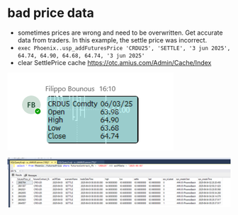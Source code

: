 # bad price data

- sometimes prices are wrong and need to be overwritten. Get accurate data from traders. In this example, the settle price was incorrect.
- `exec Phoenix..usp_addFuturesPrice 'CRDU25', 'SETTLE', '3 jun 2025', 64.74, 64.90, 64.68, 64.74, '3 jun 2025'`
- clear SettlePrice cache https://otc.amius.com/Admin/Cache/Index

![alt text](images/ohlc.png)

![alt text](images/bad-prices.png)